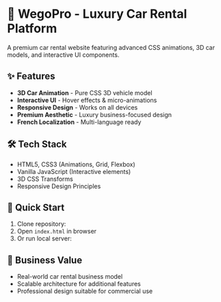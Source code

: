# 🚗 WegoPro - Luxury Car Rental Platform



A premium car rental website featuring advanced CSS animations, 3D car models, and interactive UI components.

## ✨ Features
- **3D Car Animation** - Pure CSS 3D vehicle model
- **Interactive UI** - Hover effects & micro-animations  
- **Responsive Design** - Works on all devices
- **Premium Aesthetic** - Luxury business-focused design
- **French Localization** - Multi-language ready

## 🛠️ Tech Stack
- HTML5, CSS3 (Animations, Grid, Flexbox)
- Vanilla JavaScript (Interactive elements)
- 3D CSS Transforms
- Responsive Design Principles

## 🚀 Quick Start
1. Clone repository: 
2. Open `index.html` in browser
3. Or run local server: 

## 💼 Business Value
- Real-world car rental business model
- Scalable architecture for additional features
- Professional design suitable for commercial use
